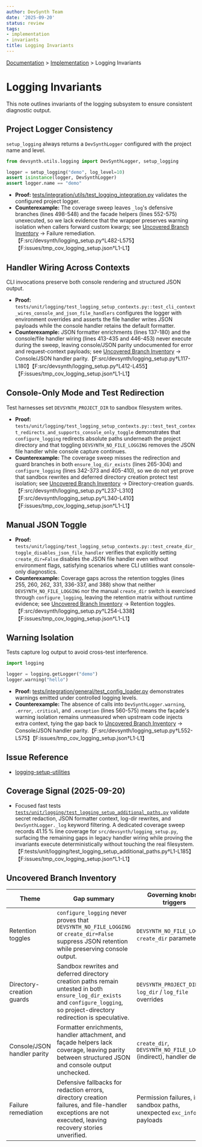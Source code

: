 ```yaml
---
author: DevSynth Team
date: '2025-09-20'
status: review
tags:
- implementation
- invariants
title: Logging Invariants
---
```

<div class="breadcrumbs">
<a href="../index.md">Documentation</a> &gt; <a href="index.md">Implementation</a> &gt; Logging Invariants
</div>

# Logging Invariants

This note outlines invariants of the logging subsystem to ensure consistent diagnostic output.

## Project Logger Consistency

`setup_logging` always returns a `DevSynthLogger` configured with the project name and level.

```python
from devsynth.utils.logging import DevSynthLogger, setup_logging

logger = setup_logging("demo", log_level=10)
assert isinstance(logger, DevSynthLogger)
assert logger.name == "demo"
```

- **Proof:** [tests/integration/utils/test_logging_integration.py](../../tests/integration/utils/test_logging_integration.py) validates the configured project logger.
- **Counterexample:** The coverage sweep leaves `_log`'s defensive branches (lines 498-548) and the facade helpers (lines 552-575) unexecuted, so we lack evidence that the wrapper preserves warning isolation when callers forward custom kwargs; see [Uncovered Branch Inventory](#uncovered-branch-inventory) &rarr; Failure remediation.【F:src/devsynth/logging_setup.py†L482-L575】【F:issues/tmp_cov_logging_setup.json†L1-L1】

## Handler Wiring Across Contexts

CLI invocations preserve both console rendering and structured JSON output.

- **Proof:** `tests/unit/logging/test_logging_setup_contexts.py::test_cli_context_wires_console_and_json_file_handlers` configures the logger with environment overrides and asserts the file handler writes JSON payloads while the console handler retains the default formatter.
- **Counterexample:** JSON formatter enrichments (lines 137-180) and the console/file handler wiring (lines 413-435 and 446-453) never execute during the sweep, leaving console/JSON parity undocumented for error and request-context payloads; see [Uncovered Branch Inventory](#uncovered-branch-inventory) &rarr; Console/JSON handler parity.【F:src/devsynth/logging_setup.py†L117-L180】【F:src/devsynth/logging_setup.py†L412-L455】【F:issues/tmp_cov_logging_setup.json†L1-L1】

## Console-Only Mode and Test Redirection

Test harnesses set `DEVSYNTH_PROJECT_DIR` to sandbox filesystem writes.

- **Proof:** `tests/unit/logging/test_logging_setup_contexts.py::test_test_context_redirects_and_supports_console_only_toggle` demonstrates that `configure_logging` redirects absolute paths underneath the project directory and that toggling `DEVSYNTH_NO_FILE_LOGGING` removes the JSON file handler while console capture continues.
- **Counterexample:** The coverage sweep misses the redirection and guard branches in both `ensure_log_dir_exists` (lines 265-304) and `configure_logging` (lines 342-373 and 405-410), so we do not yet prove that sandbox rewrites and deferred directory creation protect test isolation; see [Uncovered Branch Inventory](#uncovered-branch-inventory) &rarr; Directory-creation guards.【F:src/devsynth/logging_setup.py†L237-L310】【F:src/devsynth/logging_setup.py†L340-L410】【F:issues/tmp_cov_logging_setup.json†L1-L1】

## Manual JSON Toggle

- **Proof:** `tests/unit/logging/test_logging_setup_contexts.py::test_create_dir_toggle_disables_json_file_handler` verifies that explicitly setting `create_dir=False` disables the JSON file handler even without environment flags, satisfying scenarios where CLI utilities want console-only diagnostics.
- **Counterexample:** Coverage gaps across the retention toggles (lines 255, 260, 262, 331, 336-337, and 388) show that neither `DEVSYNTH_NO_FILE_LOGGING` nor the manual `create_dir` switch is exercised through `configure_logging`, leaving the retention matrix without runtime evidence; see [Uncovered Branch Inventory](#uncovered-branch-inventory) &rarr; Retention toggles.【F:src/devsynth/logging_setup.py†L254-L338】【F:issues/tmp_cov_logging_setup.json†L1-L1】

## Warning Isolation

Tests capture log output to avoid cross-test interference.

```python
import logging

logger = logging.getLogger("demo")
logger.warning("hello")
```

- **Proof:** [tests/integration/general/test_config_loader.py](../../tests/integration/general/test_config_loader.py) demonstrates warnings emitted under controlled logging levels.
- **Counterexample:** The absence of calls into `DevSynthLogger.warning`, `.error`, `.critical`, and `.exception` (lines 560-575) means the façade's warning isolation remains unmeasured when upstream code injects extra context, tying the gap back to [Uncovered Branch Inventory](#uncovered-branch-inventory) &rarr; Console/JSON handler parity.【F:src/devsynth/logging_setup.py†L552-L575】【F:issues/tmp_cov_logging_setup.json†L1-L1】

## Issue Reference

- [logging-setup-utilities](../../issues/logging-setup-utilities.md)

## Coverage Signal (2025-09-20)

- Focused fast tests [`tests/unit/logging/test_logging_setup_additional_paths.py`](../../tests/unit/logging/test_logging_setup_additional_paths.py) validate secret redaction, JSON formatter context, log-dir rewrites, and `DevSynthLogger._log` keyword filtering. A dedicated coverage sweep records 41.15 % line coverage for `src/devsynth/logging_setup.py`, surfacing the remaining gaps in legacy handler wiring while proving the invariants execute deterministically without touching the real filesystem.【F:tests/unit/logging/test_logging_setup_additional_paths.py†L1-L185】【F:issues/tmp_cov_logging_setup.json†L1-L1】

## Uncovered Branch Inventory

| Theme | Gap summary | Governing knobs / triggers | Coverage JSON missing lines |
| --- | --- | --- | --- |
| Retention toggles | `configure_logging` never proves that `DEVSYNTH_NO_FILE_LOGGING` or `create_dir=False` suppress JSON retention while preserving console output. | `DEVSYNTH_NO_FILE_LOGGING`, `create_dir` parameter | `255, 260, 262, 331, 336-337, 388`【F:issues/tmp_cov_logging_setup.json†L1-L1】 |
| Directory-creation guards | Sandbox rewrites and deferred directory creation paths remain untested in both `ensure_log_dir_exists` and `configure_logging`, so project-directory redirection is speculative. | `DEVSYNTH_PROJECT_DIR`, `log_dir` / `log_file` overrides | `265, 267-304, 342-349, 353, 355-356, 359, 367-373, 377, 379-380, 405-410`【F:issues/tmp_cov_logging_setup.json†L1-L1】 |
| Console/JSON handler parity | Formatter enrichments, handler attachment, and façade helpers lack coverage, leaving parity between structured JSON and console output unchecked. | `create_dir`, `DEVSYNTH_NO_FILE_LOGGING` (indirect), handler defaults | `137-138, 145-148, 173, 175-178, 180, 413, 416, 419-423, 426-435, 446-447, 450-451, 453, 562, 566, 570, 574-575`【F:issues/tmp_cov_logging_setup.json†L1-L1】 |
| Failure remediation | Defensive fallbacks for redaction errors, directory creation failures, and file-handler exceptions are not executed, leaving recovery stories unverified. | Permission failures, invalid sandbox paths, unexpected `exc_info` payloads | `111, 113, 297-303, 436, 438, 443, 498-503, 531, 534-536, 538, 542, 544, 546, 548`【F:issues/tmp_cov_logging_setup.json†L1-L1】 |
